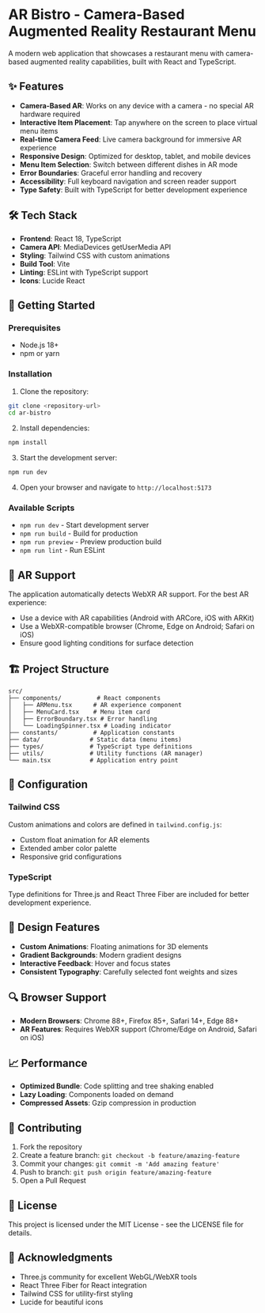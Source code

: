 # AR Bistro - Camera-Based Augmented Reality Restaurant Menu

A modern web application that showcases a restaurant menu with camera-based augmented reality capabilities, built with React and TypeScript.

## ✨ Features

- **Camera-Based AR**: Works on any device with a camera - no special AR hardware required
- **Interactive Item Placement**: Tap anywhere on the screen to place virtual menu items
- **Real-time Camera Feed**: Live camera background for immersive AR experience
- **Responsive Design**: Optimized for desktop, tablet, and mobile devices
- **Menu Item Selection**: Switch between different dishes in AR mode
- **Error Boundaries**: Graceful error handling and recovery
- **Accessibility**: Full keyboard navigation and screen reader support
- **Type Safety**: Built with TypeScript for better development experience

## 🛠️ Tech Stack

- **Frontend**: React 18, TypeScript
- **Camera API**: MediaDevices getUserMedia API
- **Styling**: Tailwind CSS with custom animations
- **Build Tool**: Vite
- **Linting**: ESLint with TypeScript support
- **Icons**: Lucide React

## 🚀 Getting Started

### Prerequisites

- Node.js 18+ 
- npm or yarn

### Installation

1. Clone the repository:
```bash
git clone <repository-url>
cd ar-bistro
```

2. Install dependencies:
```bash
npm install
```

3. Start the development server:
```bash
npm run dev
```

4. Open your browser and navigate to `http://localhost:5173`

### Available Scripts

- `npm run dev` - Start development server
- `npm run build` - Build for production
- `npm run preview` - Preview production build
- `npm run lint` - Run ESLint

## 📱 AR Support

The application automatically detects WebXR AR support. For the best AR experience:

- Use a device with AR capabilities (Android with ARCore, iOS with ARKit)
- Use a WebXR-compatible browser (Chrome, Edge on Android; Safari on iOS)
- Ensure good lighting conditions for surface detection

## 🏗️ Project Structure

```
src/
├── components/          # React components
│   ├── ARMenu.tsx      # AR experience component
│   ├── MenuCard.tsx    # Menu item card
│   ├── ErrorBoundary.tsx # Error handling
│   └── LoadingSpinner.tsx # Loading indicator
├── constants/          # Application constants
├── data/              # Static data (menu items)
├── types/             # TypeScript type definitions
├── utils/             # Utility functions (AR manager)
└── main.tsx           # Application entry point
```

## 🔧 Configuration

### Tailwind CSS

Custom animations and colors are defined in `tailwind.config.js`:
- Custom float animation for AR elements
- Extended amber color palette
- Responsive grid configurations

### TypeScript

Type definitions for Three.js and React Three Fiber are included for better development experience.

## 🎨 Design Features

- **Custom Animations**: Floating animations for 3D elements
- **Gradient Backgrounds**: Modern gradient designs
- **Interactive Feedback**: Hover and focus states
- **Consistent Typography**: Carefully selected font weights and sizes

## 🔍 Browser Support

- **Modern Browsers**: Chrome 88+, Firefox 85+, Safari 14+, Edge 88+
- **AR Features**: Requires WebXR support (Chrome/Edge on Android, Safari on iOS)

## 📈 Performance

- **Optimized Bundle**: Code splitting and tree shaking enabled
- **Lazy Loading**: Components loaded on demand
- **Compressed Assets**: Gzip compression in production

## 🤝 Contributing

1. Fork the repository
2. Create a feature branch: `git checkout -b feature/amazing-feature`
3. Commit your changes: `git commit -m 'Add amazing feature'`
4. Push to branch: `git push origin feature/amazing-feature`
5. Open a Pull Request

## 📄 License

This project is licensed under the MIT License - see the LICENSE file for details.

## 🙏 Acknowledgments

- Three.js community for excellent WebGL/WebXR tools
- React Three Fiber for React integration
- Tailwind CSS for utility-first styling
- Lucide for beautiful icons

